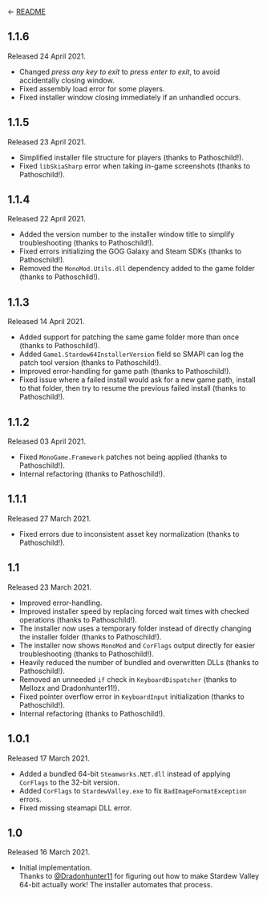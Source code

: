 ﻿← [README](README.md)

## 1.1.6
Released 24 April 2021.

* Changed _press any key to exit_ to _press enter to exit_, to avoid accidentally closing window.
* Fixed assembly load error for some players.
* Fixed installer window closing immediately if an unhandled occurs.

## 1.1.5
Released 23 April 2021.

* Simplified installer file structure for players (thanks to Pathoschild!).
* Fixed `libSkiaSharp` error when taking in-game screenshots (thanks to Pathoschild!).

## 1.1.4
Released 22 April 2021.

* Added the version number to the installer window title to simplify troubleshooting (thanks to Pathoschild!).
* Fixed errors initializing the GOG Galaxy and Steam SDKs (thanks to Pathoschild!).
* Removed the `MonoMod.Utils.dll` dependency added to the game folder (thanks to Pathoschild!).

## 1.1.3
Released 14 April 2021.

* Added support for patching the same game folder more than once (thanks to Pathoschild!).
* Added `Game1.Stardew64InstallerVersion` field so SMAPI can log the patch tool version (thanks to Pathoschild!).
* Improved error-handling for game path (thanks to Pathoschild!).
* Fixed issue where a failed install would ask for a new game path, install to that folder, then try to resume the previous failed install (thanks to Pathoschild!).

## 1.1.2
Released 03 April 2021.

* Fixed `MonoGame.Framework` patches not being applied (thanks to Pathoschild!).
* Internal refactoring (thanks to Pathoschild!).

## 1.1.1
Released 27 March 2021.

* Fixed errors due to inconsistent asset key normalization (thanks to Pathoschild!).

## 1.1
Released 23 March 2021.

* Improved error-handling.
* Improved installer speed by replacing forced wait times with checked operations (thanks to Pathoschild!).
* The installer now uses a temporary folder instead of directly changing the installer folder (thanks to Pathoschild!).
* The installer now shows `MonoMod` and `CorFlags` output directly for easier troubleshooting (thanks to Pathoschild!).
* Heavily reduced the number of bundled and overwritten DLLs (thanks to Pathoschild!).
* Removed an unneeded `if` check in `KeyboardDispatcher` (thanks to Mellozx and Dradonhunter11!).
* Fixed pointer overflow error in `KeyboardInput` initialization (thanks to Pathoschild!).
* Internal refactoring (thanks to Pathoschild!).

## 1.0.1
Released 17 March 2021.

* Added a bundled 64-bit `Steamworks.NET.dll` instead of applying `CorFlags` to the 32-bit version.
* Added `CorFlags` to `StardewValley.exe` to fix `BadImageFormatException` errors.
* Fixed missing steamapi DLL error.

## 1.0
Released 16 March 2021.

* Initial implementation.  
  Thanks to [@Dradonhunter11](https://github.com/Dradonhunter11) for figuring out how to make Stardew Valley 64-bit actually work! The installer automates that process.
